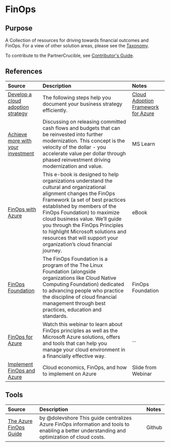 # FinOps


## Purpose

A Collection of resources for driving towards financial outcomes and FinOps. For a view of other solution areas, please see the [Taxonomy](./Taxonomy). 

To contribute to the PartnerCrucible, see [Contributor's Guide](ContributorsGuide).



## References

Source | Description | Notes
:----- | :---------- | :-----
[Develop a cloud adoption strategy](https://learn.microsoft.com/en-us/azure/cloud-adoption-framework/strategy/)| The following steps help you document your business strategy efficiently.| [Cloud Adoption Framework for Azure](https://learn.microsoft.com/en-us/azure/cloud-adoption-framework/)
[Achieve more with your investment](https://learn.microsoft.com/en-us/azure/cloud-adoption-framework/strategy/achieve-more#achieve-more-with-your-investment) | Discussing on releasing committed cash flows and budgets that can be reinvested into further modernization. This concept is the velocity of the dollar - you accelerate value per dollar through phased reinvestment driving modernization and value. | MS Learn 
[FinOps with Azure](./Docs/FinOps_with_Azure_eBook_V1.pdf) | This e-book is designed to help organizations understand the cultural and organizational alignment changes the FinOps Framework (a set of best practices established by members of the FinOps Foundation) to maximize cloud business value. We’ll guide you through the FinOps Principles to highlight Microsoft solutions and resources that will support your organization’s cloud financial journey. | eBook 
[FinOps Foundation](https://www.finops.org/about/) | The FinOps Foundation is a program of the The Linux Foundation (alongside organizations like Cloud Native Computing Foundation) dedicated to advancing people who practice the discipline of cloud financial management through best practices, education and standards. | FinOps Foundation
[FinOps for Azure](https://info.microsoft.com/ww-ondemand-implement-finops-for-azure.html?lcid=en-us) | Watch this webinar to learn about FinOps principles as well as the Microsoft Azure solutions, offers and tools that can help you manage your cloud environment in a financially effective way. |...
[Implement FinOps and Azure](https://on24static.akamaized.net/event/33/08/49/2/rt/1/documents/resourceList1626975656008/implementfinopsonazure1626975651629.pdf) | Cloud economics, FinOps, and how to implement on Azure | Slide from Webinar

## Tools

Source | Description | Notes
:----- | :---------- | :-----
[The Azure FinOps Guide](https://github.com/dolevshor/azure-finops-guide) | by @dolevshore This guide centralizes Azure FinOps information and tools to enabling a better understanding and optimization of cloud costs. | Github